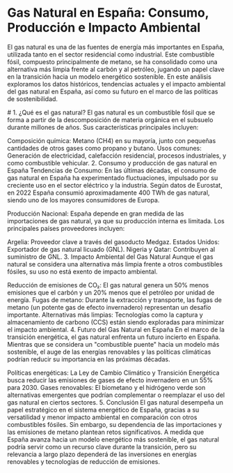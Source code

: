 # Gas Natural en España: Consumo, Producción e Impacto Ambiental

El gas natural es una de las fuentes de energía más importantes en España, utilizada tanto en el sector residencial como industrial. Este combustible fósil, compuesto principalmente de metano, se ha consolidado como una alternativa más limpia frente al carbón y al petróleo, jugando un papel clave en la transición hacia un modelo energético sostenible. En este análisis exploramos los datos históricos, tendencias actuales y el impacto ambiental del gas natural en España, así como su futuro en el marco de las políticas de sostenibilidad.

# 1. ¿Qué es el gas natural?
El gas natural es un combustible fósil que se forma a partir de la descomposición de materia orgánica en el subsuelo durante millones de años. Sus características principales incluyen:

Composición química: Metano (CH4) en su mayoría, junto con pequeñas cantidades de otros gases como propano y butano.
Usos comunes: Generación de electricidad, calefacción residencial, procesos industriales, y como combustible vehicular.
2. Consumo y producción de gas natural en España
Tendencias de Consumo:
En las últimas décadas, el consumo de gas natural en España ha experimentado fluctuaciones, impulsado por su creciente uso en el sector eléctrico y la industria. Según datos de Eurostat, en 2022 España consumió aproximadamente 400 TWh de gas natural, siendo uno de los mayores consumidores de Europa.

Producción Nacional:
España depende en gran medida de las importaciones de gas natural, ya que su producción interna es limitada. Los principales países proveedores incluyen:

Argelia: Proveedor clave a través del gasoducto Medgaz.
Estados Unidos: Exportador de gas natural licuado (GNL).
Nigeria y Qatar: Contribuyen al suministro de GNL.
3. Impacto Ambiental del Gas Natural
Aunque el gas natural se considera una alternativa más limpia frente a otros combustibles fósiles, su uso no está exento de impacto ambiental.

Reducción de emisiones de CO₂: El gas natural genera un 50% menos emisiones que el carbón y un 20% menos que el petróleo por unidad de energía.
Fugas de metano: Durante la extracción y transporte, las fugas de metano (un potente gas de efecto invernadero) representan un desafío importante.
Alternativas más limpias: Tecnologías como la captura y almacenamiento de carbono (CCS) están siendo exploradas para minimizar el impacto ambiental.
4. Futuro del Gas Natural en España
En el marco de la transición energética, el gas natural enfrenta un futuro incierto en España. Mientras que se considera un "combustible puente" hacia un modelo más sostenible, el auge de las energías renovables y las políticas climáticas podrían reducir su importancia en las próximas décadas.

Políticas energéticas: La Ley de Cambio Climático y Transición Energética busca reducir las emisiones de gases de efecto invernadero en un 55% para 2030.
Gases renovables: El biometano y el hidrógeno verde son alternativas emergentes que podrían complementar o reemplazar el uso del gas natural en ciertos sectores.
5. Conclusión
El gas natural desempeña un papel estratégico en el sistema energético de España, gracias a su versatilidad y menor impacto ambiental en comparación con otros combustibles fósiles. Sin embargo, su dependencia de las importaciones y las emisiones de metano plantean retos significativos. A medida que España avanza hacia un modelo energético más sostenible, el gas natural podría servir como un recurso clave durante la transición, pero su relevancia a largo plazo dependerá de las inversiones en energías renovables y tecnologías de reducción de emisiones.
